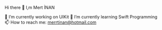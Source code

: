 Hi there 👋 I,m Mert İNAN


 🔭 I’m currently working on UIKit
 🌱 I’m currently learning Swift Programming
  📫 How to reach me: merrtinan@hotmail.com

